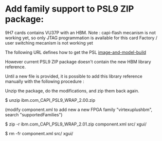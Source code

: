 # Add family support to PSL9 ZIP package:

9H7 cards contains VU37P with an HBM.
Note : 
capi-flash mecanism is not working yet, so only JTAG programmation is available for this card
Factory / user switching mecanism is not working yet

The following URL defines how to get the PSL 
[image-and-model-build](../../../hardware/README.md#power9)

However current PSL9 ZIP package doesn't contain the new HBM library reference.

Until a new file is provided, it is possible to add this library reference manually with the following procedure :


Unzip the package, do the modifications, and zip
them back again.

$ unzip ibm.com_CAPI_PSL9_WRAP_2.00.zip

(modify component.xml to add new a new FPGA family "virtexuplushbm", search "supportedFamilies")

$ zip -r ibm.com_CAPI_PSL9_WRAP_2.01.zip component.xml src/ xgui/

$ rm -fr component.xml src/ xgui/
